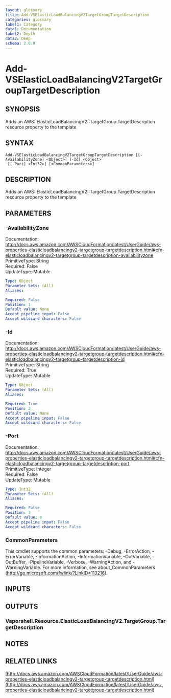 ```yaml
---
layout: glossary
title: Add-VSElasticLoadBalancingV2TargetGroupTargetDescription
categories: glossary
label1: Category
data1: Documentation
label2: Depth
data2: Deep
schema: 2.0.0
---
```


# Add-VSElasticLoadBalancingV2TargetGroupTargetDescription

## SYNOPSIS
Adds an AWS::ElasticLoadBalancingV2::TargetGroup.TargetDescription resource property to the template

## SYNTAX

```
Add-VSElasticLoadBalancingV2TargetGroupTargetDescription [[-AvailabilityZone] <Object>] [-Id] <Object>
 [[-Port] <Int32>] [<CommonParameters>]
```

## DESCRIPTION
Adds an AWS::ElasticLoadBalancingV2::TargetGroup.TargetDescription resource property to the template

## PARAMETERS

### -AvailabilityZone
Documentation: http://docs.aws.amazon.com/AWSCloudFormation/latest/UserGuide/aws-properties-elasticloadbalancingv2-targetgroup-targetdescription.html#cfn-elasticloadbalancingv2-targetgroup-targetdescription-availabilityzone    
PrimitiveType: String    
Required: False    
UpdateType: Mutable

```yaml
Type: Object
Parameter Sets: (All)
Aliases:

Required: False
Position: 1
Default value: None
Accept pipeline input: False
Accept wildcard characters: False
```

### -Id
Documentation: http://docs.aws.amazon.com/AWSCloudFormation/latest/UserGuide/aws-properties-elasticloadbalancingv2-targetgroup-targetdescription.html#cfn-elasticloadbalancingv2-targetgroup-targetdescription-id    
PrimitiveType: String    
Required: True    
UpdateType: Mutable

```yaml
Type: Object
Parameter Sets: (All)
Aliases:

Required: True
Position: 2
Default value: None
Accept pipeline input: False
Accept wildcard characters: False
```

### -Port
Documentation: http://docs.aws.amazon.com/AWSCloudFormation/latest/UserGuide/aws-properties-elasticloadbalancingv2-targetgroup-targetdescription.html#cfn-elasticloadbalancingv2-targetgroup-targetdescription-port    
PrimitiveType: Integer    
Required: False    
UpdateType: Mutable

```yaml
Type: Int32
Parameter Sets: (All)
Aliases:

Required: False
Position: 3
Default value: 0
Accept pipeline input: False
Accept wildcard characters: False
```

### CommonParameters
This cmdlet supports the common parameters: -Debug, -ErrorAction, -ErrorVariable, -InformationAction, -InformationVariable, -OutVariable, -OutBuffer, -PipelineVariable, -Verbose, -WarningAction, and -WarningVariable.
For more information, see about_CommonParameters (http://go.microsoft.com/fwlink/?LinkID=113216).

## INPUTS

## OUTPUTS

### Vaporshell.Resource.ElasticLoadBalancingV2.TargetGroup.TargetDescription

## NOTES

## RELATED LINKS

[http://docs.aws.amazon.com/AWSCloudFormation/latest/UserGuide/aws-properties-elasticloadbalancingv2-targetgroup-targetdescription.html](http://docs.aws.amazon.com/AWSCloudFormation/latest/UserGuide/aws-properties-elasticloadbalancingv2-targetgroup-targetdescription.html)

